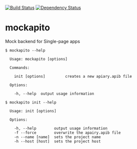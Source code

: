 [![Build Status](https://travis-ci.org/JakubMrozek/mockapito.png)](https://travis-ci.org/JakubMrozek/mockapito)
[![Dependency Status](https://gemnasium.com/JakubMrozek/mockapito.png)](https://gemnasium.com/JakubMrozek/mockapito)

mockapito
=========

Mock backend for Single-page apps


```
$ mockapito --help

  Usage: mockapito [options]

  Commands:

    init [options]         creates a new apiary.apib file

  Options:

    -h, --help  output usage information
```

```
$ mockapito init --help

  Usage: init [options]

  Options:

    -h, --help        output usage information
    -f --force        overwrite the apairy.apib file
    -n --name [name]  sets the project name
    -h --host [host]  sets the project host

```
